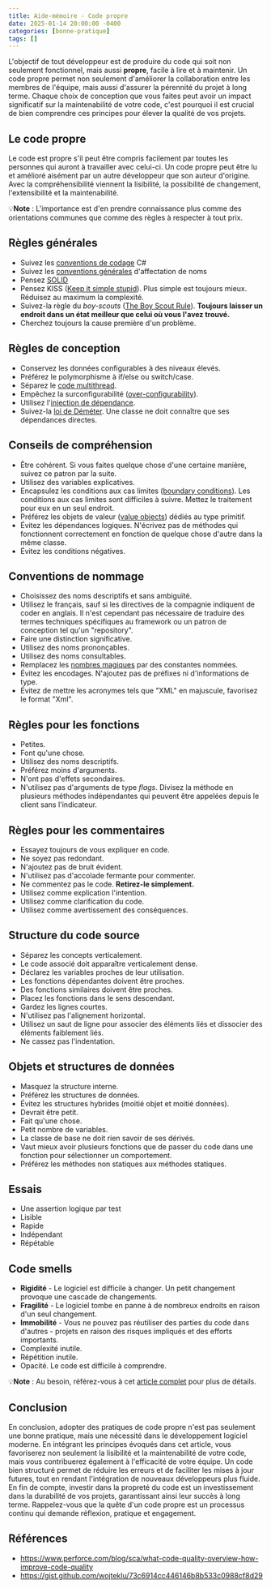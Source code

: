 ```yaml
---
title: Aide-mémoire - Code propre
date: 2025-01-14 20:00:00 -0400
categories: [bonne-pratique]
tags: []
---
```


L'objectif de tout développeur est de produire du code qui soit non seulement fonctionnel, mais aussi **propre**, facile à lire et à maintenir. Un code propre permet non seulement d'améliorer la collaboration entre les membres de l'équipe, mais aussi d'assurer la pérennité du projet à long terme. Chaque choix de conception que vous faites peut avoir un impact significatif sur la maintenabilité de votre code, c'est pourquoi il est crucial de bien comprendre ces principes pour élever la qualité de vos projets.

## Le code propre

Le code est propre s'il peut être compris facilement par toutes les personnes qui auront à travailler avec celui-ci. Un code propre peut être lu et amélioré aisément par un autre développeur que son auteur d'origine. Avec la compréhensibilité viennent la lisibilité, la possibilité de changement, l'extensibilité et la maintenabilité.

💡**Note** : L'importance est d'en prendre connaissance plus comme des orientations communes que comme des règles à respecter à tout prix.

## Règles générales

- Suivez les [conventions de codage](https://learn.microsoft.com/fr-ca/dotnet/csharp/fundamentals/coding-style/coding-conventions) C#
- Suivez les [conventions générales](https://learn.microsoft.com/fr-ca/dotnet/standard/design-guidelines/general-naming-conventions) d'affectation de noms
- Pensez [SOLID](https://fr.wikipedia.org/wiki/SOLID_%28informatique%29)
- Pensez KISS ([Keep it simple stupid](https://en.wikipedia.org/wiki/KISS_principle)). Plus simple est toujours mieux. Réduisez au maximum la complexité.
- Suivez-la règle du *boy-scouts* ([The Boy Scout Rule](https://blog.octo.com/tag/boy-scout-rule#:~:text=Martin%20nous%20pr%C3%A9sente%20un%20principe%2cvous%20l%27avez%20trouv%C3%A9%20%C2%BB.)). **Toujours laisser un endroit dans un état meilleur que celui où vous l'avez trouvé.**
- Cherchez toujours la cause première d'un problème.

## Règles de conception

- Conservez les données configurables à des niveaux élevés.
- Préférez le polymorphisme à if/else ou switch/case.
- Séparez le [code multithread](https://stackify.com/c-threading-and-multithreading-a-guide-with-examples/#:~:text=This%20comprehensive%20guide%20will%20dive%20deep%20into%20C%23%20threading%20and).
- Empêchez la surconfigurabilité ([over-configurability](https://en.wikipedia.org/wiki/Convention_over_configuration)).
- Utilisez l'[injection de dépendance](https://fr.wikipedia.org/wiki/Injection_de_d%C3%A9pendances).
- Suivez-la [loi de Déméter](https://fr.wikipedia.org/wiki/Loi_de_D%C3%A9m%C3%A9ter#:~:text=La%20loi%20de%20D%C3%A9m%C3%A9ter%20(en%20anglais%20Law%20of%20Demeter%20ou)). Une classe ne doit connaître que ses dépendances directes.

## Conseils de compréhension

- Être cohérent. Si vous faites quelque chose d'une certaine manière, suivez ce patron par la suite.
- Utilisez des variables explicatives.
- Encapsulez les conditions aux cas limites ([boundary conditions](https://www.simscale.com/docs/simwiki/numerics-background/what-are-boundary-conditions/)). Les conditions aux cas limites sont difficiles à suivre. Mettez le traitement pour eux en un seul endroit.
- Préférez les objets de valeur ([value objects](https://en.wikipedia.org/wiki/Value_object)) dédiés au type primitif.
- Évitez les dépendances logiques. N'écrivez pas de méthodes qui fonctionnent correctement en fonction de quelque chose d'autre dans la même classe.
- Évitez les conditions négatives.

## Conventions de nommage

- Choisissez des noms descriptifs et sans ambiguïté.
- Utilisez le français, sauf si les directives de la compagnie indiquent de coder en anglais. Il n'est cependant pas nécessaire de traduire des termes techniques spécifiques au framework ou un patron de conception tel qu'un "repository".
- Faire une distinction significative.
- Utilisez des noms prononçables.
- Utilisez des noms consultables.
- Remplacez les [nombres magiques](https://refactoring.guru/fr/replace-magic-number-with-symbolic-constant) par des constantes nommées.
- Évitez les encodages. N'ajoutez pas de préfixes ni d'informations de type.
- Évitez de mettre les acronymes tels que "XML" en majuscule, favorisez le format "Xml".

## Règles pour les fonctions

- Petites.
- Font qu'une chose.
- Utilisez des noms descriptifs.
- Préférez moins d'arguments.
- N'ont pas d'effets secondaires.
- N'utilisez pas d'arguments de type *flags*. Divisez la méthode en plusieurs méthodes indépendantes qui peuvent être appelées depuis le client sans l'indicateur.

## Règles pour les commentaires

- Essayez toujours de vous expliquer en code.
- Ne soyez pas redondant.
- N'ajoutez pas de bruit évident.
- N'utilisez pas d'accolade fermante pour commenter.
- Ne commentez pas le code. **Retirez-le simplement.**
- Utilisez comme explication l'intention.
- Utilisez comme clarification du code.
- Utilisez comme avertissement des conséquences.

## Structure du code source

- Séparez les concepts verticalement.
- Le code associé doit apparaître verticalement dense.
- Déclarez les variables proches de leur utilisation.
- Les fonctions dépendantes doivent être proches.
- Des fonctions similaires doivent être proches.
- Placez les fonctions dans le sens descendant.
- Gardez les lignes courtes.
- N'utilisez pas l'alignement horizontal.
- Utilisez un saut de ligne pour associer des éléments liés et dissocier des éléments faiblement liés.
- Ne cassez pas l'indentation.

## Objets et structures de données

- Masquez la structure interne.
- Préférez les structures de données.
- Évitez les structures hybrides (moitié objet et moitié données).
- Devrait être petit.
- Fait qu'une chose.
- Petit nombre de variables.
- La classe de base ne doit rien savoir de ses dérivés.
- Vaut mieux avoir plusieurs fonctions que de passer du code dans une fonction pour sélectionner un comportement.
- Préférez les méthodes non statiques aux méthodes statiques.

## Essais

- Une assertion logique par test
- Lisible
- Rapide
- Indépendant
- Répétable

## Code smells

- **Rigidité** - Le logiciel est difficile à changer. Un petit changement provoque une cascade de changements.
- **Fragilité** - Le logiciel tombe en panne à de nombreux endroits en raison d'un seul changement.
- **Immobilité** - Vous ne pouvez pas réutiliser des parties du code dans d'autres - projets en raison des risques impliqués et des efforts importants.
- Complexité inutile.
- Répétition inutile.
- Opacité. Le code est difficile à comprendre.

💡**Note** : Au besoin, référez-vous à cet [article complet](https://refactoring.guru/fr/refactoring/smells) pour plus de détails.

## Conclusion

En conclusion, adopter des pratiques de code propre n'est pas seulement une bonne pratique, mais une nécessité dans le développement logiciel moderne. En intégrant les principes évoqués dans cet article, vous favoriserez non seulement la lisibilité et la maintenabilité de votre code, mais vous contribuerez également à l'efficacité de votre équipe. Un code bien structuré permet de réduire les erreurs et de faciliter les mises à jour futures, tout en rendant l'intégration de nouveaux développeurs plus fluide. En fin de compte, investir dans la propreté du code est un investissement dans la durabilité de vos projets, garantissant ainsi leur succès à long terme. Rappelez-vous que la quête d'un code propre est un processus continu qui demande réflexion, pratique et engagement.

## Références

- <https://www.perforce.com/blog/sca/what-code-quality-overview-how-improve-code-quality>
- <https://gist.github.com/wojteklu/73c6914cc446146b8b533c0988cf8d29>
